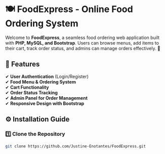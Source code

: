 # 🍽️ FoodExpress - Online Food Ordering System

Welcome to **FoodExpress**, a seamless food ordering web application built with **PHP, MySQL, and Bootstrap**. Users can browse menus, add items to their cart, track order status, and admins can manage orders effectively. 🚀

## 📌 Features
✔ **User Authentication** (Login/Register)  
✔ **Food Menu & Ordering System**  
✔ **Cart Functionality**  
✔ **Order Status Tracking**  
✔ **Admin Panel for Order Management**  
✔ **Responsive Design with Bootstrap**

## ⚙️ Installation Guide
### **1️⃣ Clone the Repository**
```bash
git clone https://github.com/Justine-Enotantes/FoodExpress.git

